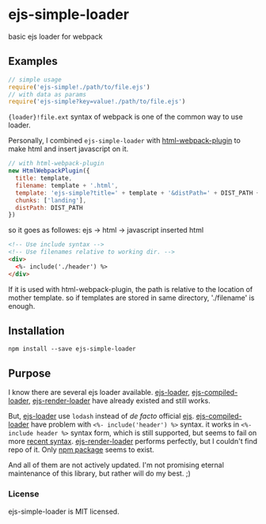 # ejs-simple-loader

basic ejs loader for webpack

## Examples

```javascript
// simple usage
require('ejs-simple!./path/to/file.ejs')
// with data as params
require('ejs-simple?key=value!./path/to/file.ejs')
```

`{loader}!file.ext` syntax of webpack is one of the common way to use loader.

Personally, I combined `ejs-simple-loader` with [html-webpack-plugin](https://github.com/jantimon/html-webpack-plugin) to make html and insert javascript on it.

```javascript
// with html-webpack-plugin
new HtmlWebpackPlugin({
  title: template,
  filename: template + '.html',
  template: 'ejs-simple?title=' + template + '&distPath=' + DIST_PATH + '!src/templates/' + template + '.ejs',
  chunks: ['landing'],
  distPath: DIST_PATH
})
```

so it goes as followes:  ejs -> html -> javascript inserted html

```html
<!-- Use include syntax -->
<!-- Use filenames relative to working dir. -->
<div>
  <%- include('./header') %>
</div>
```

If it is used with html-webpack-plugin, the path is relative to the location of mother template. so if templates are stored in same directory, './filename' is enough.

## Installation

```shell
npm install --save ejs-simple-loader
```

## Purpose

I know there are several ejs loader available. [ejs-loader](https://github.com/okonet/ejs-loader), [ejs-compiled-loader](https://github.com/bazilio91/ejs-compiled-loader), [ejs-render-loader](https://www.npmjs.com/package/ejs-render-loader) have already existed and still works.

But, [ejs-loader](https://github.com/okonet/ejs-loader) use `lodash` instead of *de facto* official [ejs](https://github.com/mde/ejs). [ejs-compiled-loader](https://github.com/bazilio91/ejs-compiled-loader) have problem with `<%- include('header') %>` syntax. it works in `<%- include header %>` syntax form, which is still supported, but seems to fail on more [recent syntax](https://github.com/mde/ejs#includes). [ejs-render-loader](https://www.npmjs.com/package/ejs-render-loader) performs perfectly, but I couldn't find repo of it. Only [npm package](https://www.npmjs.com/package/ejs-render-loader) seems to exist.

And all of them are not actively updated. I'm not promising eternal maintenance of this library, but rather will do my best. ;)

### License

ejs-simple-loader is MIT licensed.
